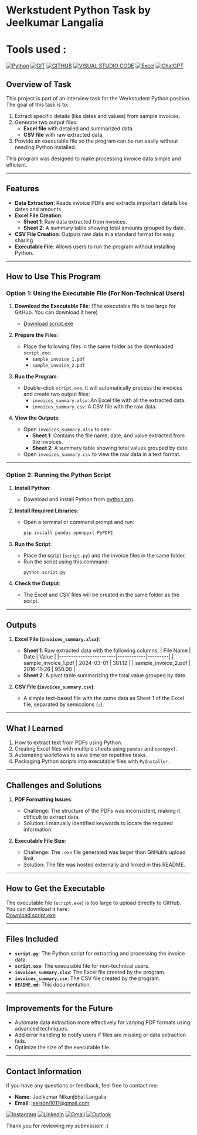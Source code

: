 # Werkstudent Python Task by Jeelkumar Langalia
# Tools used : 
[![Python](https://img.shields.io/badge/PYTHON-3776AB?style=for-the-badge&logo=python&logoColor=white)](https://www.python.org) 
[![GIT](https://img.shields.io/badge/GIT-F05032?style=for-the-badge&logo=git&logoColor=white)](https://git-scm.com/)
[![GITHUB](https://img.shields.io/badge/GITHUB-181717?style=for-the-badge&logo=github&logoColor=white)](https://github.com/)
[![VISUAL STUDIO CODE](https://img.shields.io/badge/VISUAL_STUDIO_CODE-007ACC?style=for-the-badge&logo=visual-studio-code&logoColor=white)](https://code.visualstudio.com/)
[![Excel](https://img.shields.io/badge/Excel-217346?style=for-the-badge&logo=microsoft-excel&logoColor=white)](https://www.microsoft.com/en-us/microsoft-365/excel)
[![ChatGPT](https://img.shields.io/badge/CHATGPT-00A67E?style=for-the-badge&logo=openai&logoColor=white)](https://chat.openai.com)


## Overview of Task
This project is part of an interview task for the Werkstudent Python position. The goal of this task is to:
1. Extract specific details (like dates and values) from sample invoices.
2. Generate two output files:
   - **Excel file** with detailed and summarized data.
   - **CSV file** with raw extracted data.
3. Provide an executable file so the program can be run easily without needing Python installed.

This program was designed to make processing invoice data simple and efficient.

---

## Features
- **Data Extraction**: Reads invoice PDFs and extracts important details like dates and amounts.
- **Excel File Creation**:
  - **Sheet 1**: Raw data extracted from invoices.
  - **Sheet 2**: A summary table showing total amounts grouped by date.
- **CSV File Creation**: Outputs raw data in a standard format for easy sharing.
- **Executable File**: Allows users to run the program without installing Python.

---

## How to Use This Program

### Option 1: Using the Executable File (For Non-Technical Users)
1. **Download the Executable File**: (The executable file is too large for GitHub. You can download it here)
   - [Download script.exe](https://drive.google.com/drive/folders/1DQlo_vadCjdLhMUCDnRx4fbEXMj_VRsO?usp=drive_link)

2. **Prepare the Files**:
   - Place the following files in the same folder as the downloaded `script.exe`:
     - `sample_invoice_1.pdf`
     - `sample_invoice_2.pdf`

3. **Run the Program**:
   - Double-click `script.exe`. It will automatically process the invoices and create two output files:
     - `invoices_summary.xlsx`: An Excel file with all the extracted data.
     - `invoices_summary.csv`: A CSV file with the raw data.

4. **View the Outputs**:
   - Open `invoices_summary.xlsx` to see:
     - **Sheet 1**: Contains the file name, date, and value extracted from the invoices.
     - **Sheet 2**: A summary table showing total values grouped by date.
   - Open `invoices_summary.csv` to view the raw data in a text format.

---

### Option 2: Running the Python Script 
1. **Install Python**:
   - Download and install Python from [python.org](https://python.org).

2. **Install Required Libraries**:
   - Open a terminal or command prompt and run:
     ```bash
     pip install pandas openpyxl PyPDF2
     ```

3. **Run the Script**:
   - Place the script (`script.py`) and the invoice files in the same folder.
   - Run the script using this command:
     ```bash
     python script.py
     ```

4. **Check the Output**:
   - The Excel and CSV files will be created in the same folder as the script.

---

## Outputs
1. **Excel File (`invoices_summary.xlsx`)**:
   - **Sheet 1**: Raw extracted data with the following columns:
     | File Name              | Date       | Value   |
     |------------------------|------------|---------|
     | sample_invoice_1.pdf   | 2024-03-01 | 381.12  |
     | sample_invoice_2.pdf   | 2016-11-26 | 950.00  |
   - **Sheet 2**: A pivot table summarizing the total value grouped by date.

2. **CSV File (`invoices_summary.csv`)**:
   - A simple text-based file with the same data as Sheet 1 of the Excel file, separated by semicolons (`;`).

---

## What I Learned
1. How to extract text from PDFs using Python.
2. Creating Excel files with multiple sheets using `pandas` and `openpyxl`.
3. Automating workflows to save time on repetitive tasks.
4. Packaging Python scripts into executable files with `PyInstaller`.

---

## Challenges and Solutions
1. **PDF Formatting Issues**:
   - Challenge: The structure of the PDFs was inconsistent, making it difficult to extract data.
   - Solution: I manually identified keywords to locate the required information.

2. **Executable File Size**:
   - Challenge: The `.exe` file generated was larger than GitHub’s upload limit.
   - Solution: The file was hosted externally and linked in this README.

---

## How to Get the Executable
The executable file (`script.exe`) is too large to upload directly to GitHub. You can download it here:  
[Download script.exe](https://drive.google.com/drive/folders/1DQlo_vadCjdLhMUCDnRx4fbEXMj_VRsO?usp=drive_link)

---

## Files Included
- **`script.py`**: The Python script for extracting and processing the invoice data.
- **`script.exe`**: The executable file for non-technical users.
- **`invoices_summary.xlsx`**: The Excel file created by the program.
- **`invoices_summary.csv`**: The CSV file created by the program.
- **`README.md`**: This documentation.

---

## Improvements for the Future
- Automate data extraction more effectively for varying PDF formats using advanced techniques.
- Add error handling to notify users if files are missing or data extraction fails.
- Optimize the size of the executable file.

---

## Contact Information
If you have any questions or feedback, feel free to contact me:  
- **Name**: Jeelkumar Nikunjbhai Langalia 
- **Email**: jeelsoni1011@gmail.com

[![Instagram](https://img.shields.io/badge/Instagram-E4405F?style=for-the-badge&logo=instagram&logoColor=white)](https://www.instagram.com/jeelsoni)
[![LinkedIn](https://img.shields.io/badge/LinkedIn-0077B5?style=for-the-badge&logo=linkedin&logoColor=white)](https://www.linkedin.com/in/jeelsoni)
[![Gmail](https://img.shields.io/badge/GMAIL-D14836?style=for-the-badge&logo=gmail&logoColor=white)](mailto:jeelsoni1011@gmail.com)
[![Outlook](https://img.shields.io/badge/OUTLOOK-0078D4?style=for-the-badge&logo=microsoft-outlook&logoColor=white)](mailto:langalia21627@hs-ansbach.de)



Thank you for reviewing my submission! :)
